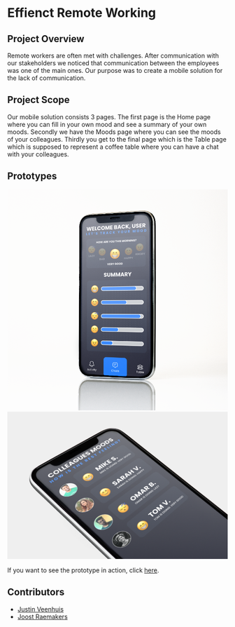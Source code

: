 # Effienct Remote Working

## Project Overview

Remote workers are often met with challenges. After communication with our stakeholders we noticed that communication between the employees was one of the main ones. Our purpose was to create a mobile solution for the lack of communication.

## Project Scope

Our mobile solution consists 3 pages. The first page is the Home page where you can fill in your own mood and see a summary of your own moods. Secondly we have the Moods page where you can see the moods of your colleagues. Thirdly you get to the final page which is the Table page which is supposed to represent a coffee table where you can have a chat with your colleagues.

## Prototypes

![Home Page](./images/picture1.png)
![Moods Page](./images/picture2.png)

If you want to see the prototype in action, click [here](https://www.figma.com/file/crZXBvnwvBReC5GO1RuGAu/Justin's-Prototype-Remote-Working).

## Contributors

-   [Justin Veenhuis](https://github.com/jraemakers)
-   [Joost Raemakers](https://github.com/Justin509805)
